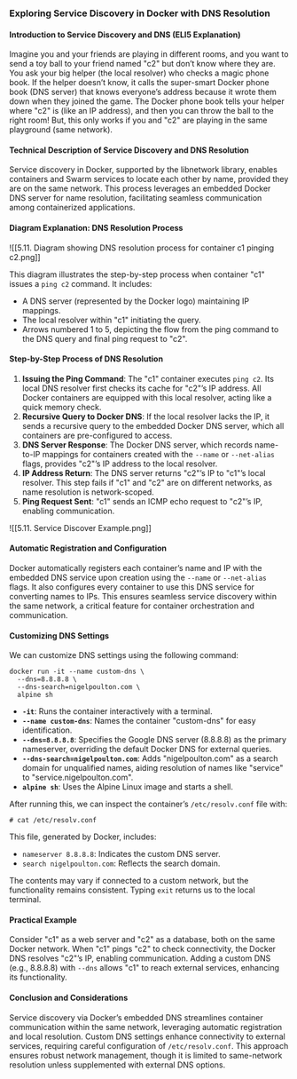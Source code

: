 ### Exploring Service Discovery in Docker with DNS Resolution

#### Introduction to Service Discovery and DNS (ELI5 Explanation)

Imagine you and your friends are playing in different rooms, and you want to send a toy ball to your friend named "c2" but don’t know where they are. You ask your big helper (the local resolver) who checks a magic phone book. If the helper doesn’t know, it calls the super-smart Docker phone book (DNS server) that knows everyone’s address because it wrote them down when they joined the game. The Docker phone book tells your helper where "c2" is (like an IP address), and then you can throw the ball to the right room! But, this only works if you and "c2" are playing in the same playground (same network).

#### Technical Description of Service Discovery and DNS Resolution

Service discovery in Docker, supported by the libnetwork library, enables containers and Swarm services to locate each other by name, provided they are on the same network. This process leverages an embedded Docker DNS server for name resolution, facilitating seamless communication among containerized applications.

#### Diagram Explanation: DNS Resolution Process

![[5.11. Diagram showing DNS resolution process for container c1 pinging c2.png]]

This diagram illustrates the step-by-step process when container "c1" issues a `ping c2` command. It includes:
- A DNS server (represented by the Docker logo) maintaining IP mappings.
- The local resolver within "c1" initiating the query.
- Arrows numbered 1 to 5, depicting the flow from the ping command to the DNS query and final ping request to "c2".

#### Step-by-Step Process of DNS Resolution

1. **Issuing the Ping Command**: The "c1" container executes `ping c2`. Its local DNS resolver first checks its cache for "c2"’s IP address. All Docker containers are equipped with this local resolver, acting like a quick memory check.
2. **Recursive Query to Docker DNS**: If the local resolver lacks the IP, it sends a recursive query to the embedded Docker DNS server, which all containers are pre-configured to access.
3. **DNS Server Response**: The Docker DNS server, which records name-to-IP mappings for containers created with the `--name` or `--net-alias` flags, provides "c2"’s IP address to the local resolver.
4. **IP Address Return**: The DNS server returns "c2"’s IP to "c1"’s local resolver. This step fails if "c1" and "c2" are on different networks, as name resolution is network-scoped.
5. **Ping Request Sent**: "c1" sends an ICMP echo request to "c2"’s IP, enabling communication.

![[5.11. Service Discover Example.png]]

#### Automatic Registration and Configuration

Docker automatically registers each container’s name and IP with the embedded DNS service upon creation using the `--name` or `--net-alias` flags. It also configures every container to use this DNS service for converting names to IPs. This ensures seamless service discovery within the same network, a critical feature for container orchestration and communication.

#### Customizing DNS Settings

We can customize DNS settings using the following command:

```
docker run -it --name custom-dns \
  --dns=8.8.8.8 \
  --dns-search=nigelpoulton.com \
  alpine sh
```

- **`-it`**: Runs the container interactively with a terminal.
- **`--name custom-dns`**: Names the container "custom-dns" for easy identification.
- **`--dns=8.8.8.8`**: Specifies the Google DNS server (8.8.8.8) as the primary nameserver, overriding the default Docker DNS for external queries.
- **`--dns-search=nigelpoulton.com`**: Adds "nigelpoulton.com" as a search domain for unqualified names, aiding resolution of names like "service" to "service.nigelpoulton.com".
- **`alpine sh`**: Uses the Alpine Linux image and starts a shell.

After running this, we can inspect the container’s `/etc/resolv.conf` file with:

```
# cat /etc/resolv.conf
```

This file, generated by Docker, includes:
- `nameserver 8.8.8.8`: Indicates the custom DNS server.
- `search nigelpoulton.com`: Reflects the search domain.

The contents may vary if connected to a custom network, but the functionality remains consistent. Typing `exit` returns us to the local terminal.

#### Practical Example

Consider "c1" as a web server and "c2" as a database, both on the same Docker network. When "c1" pings "c2" to check connectivity, the Docker DNS resolves "c2"’s IP, enabling communication. Adding a custom DNS (e.g., 8.8.8.8) with `--dns` allows "c1" to reach external services, enhancing its functionality.

#### Conclusion and Considerations

Service discovery via Docker’s embedded DNS streamlines container communication within the same network, leveraging automatic registration and local resolution. Custom DNS settings enhance connectivity to external services, requiring careful configuration of `/etc/resolv.conf`. This approach ensures robust network management, though it is limited to same-network resolution unless supplemented with external DNS options.